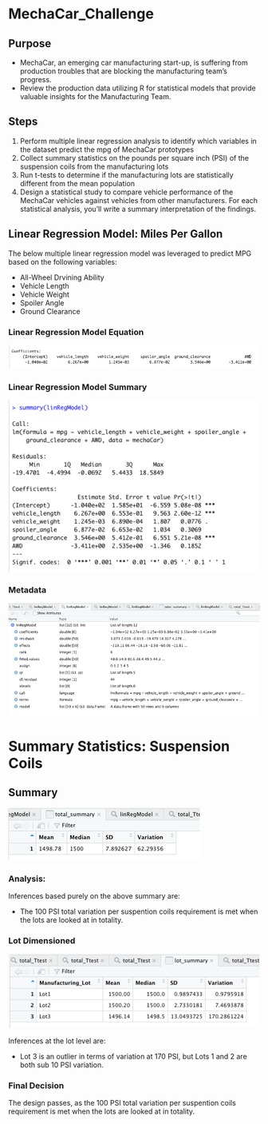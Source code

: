 # MechaCar_Challenge

## Purpose
- MechaCar, an emerging car manufacturing start-up, is suffering from production troubles that are blocking the manufacturing team’s progress.
- Review the production data utilizing R for statistical models that provide valuable insights for the Manufacturing Team.

## Steps
1. Perform multiple linear regression analysis to identify which variables in the dataset predict the mpg of MechaCar prototypes
2. Collect summary statistics on the pounds per square inch (PSI) of the suspension coils from the manufacturing lots
3. Run t-tests to determine if the manufacturing lots are statistically different from the mean population
4. Design a statistical study to compare vehicle performance of the MechaCar vehicles against vehicles from other manufacturers. For each statistical analysis, you’ll write a summary interpretation of the findings.

## Linear Regression Model: Miles Per Gallon
The below multiple linear regression model was leveraged to predict MPG based on the following variables: 
- All-Wheel Drvining Ability
- Vehicle Length
- Vehicle Weight
- Spoiler Angle
- Ground Clearance

### Linear Regression Model Equation

![Linear Regression Model](https://github.com/GrahamBSereno/MechaCar_Challenge/blob/main/MechaImages/LinearRegressionEquation.png)

### Linear Regression Model Summary

![Linear Regression Model](https://github.com/GrahamBSereno/MechaCar_Challenge/blob/main/MechaImages/LinearRegressionTerminalOutput.png)

### Metadata

![Linear Regression Model](https://github.com/GrahamBSereno/MechaCar_Challenge/blob/main/MechaImages/LinearRegressionModelGlass.png)



# Summary Statistics: Suspension Coils

## Summary
![](https://github.com/GrahamBSereno/MechaCar_Challenge/blob/main/MechaImages/TotalSummary.png)

### Analysis:
Inferences based purely on the above summary are:
- The 100 PSI total variation per suspention coils requirement is met when the lots are looked at in totality.
    
### Lot Dimensioned
![](https://github.com/GrahamBSereno/MechaCar_Challenge/blob/main/MechaImages/LotSummary.png)

Inferences at the lot level are:
- Lot 3 is an outlier in terms of variation at 170 PSI, but Lots 1 and 2 are both sub 10 PSI variation.
   
### Final Decision
The design passes, as the 100 PSI total variation per suspention coils requirement is met when the lots are looked at in totality.
